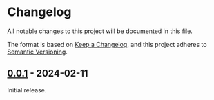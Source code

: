 # Changelog

All notable changes to this project will be documented in this file.

The format is based on [Keep a Changelog](https://keepachangelog.com/en/1.1.0/),
and this project adheres to [Semantic Versioning](https://semver.org/spec/v2.0.0.html).

## [0.0.1] - 2024-02-11

Initial release.

[0.0.1]: https://github.com/abdnh/anki-total-cards-matched-by-filtered-deck-search/commits/0.0.1
